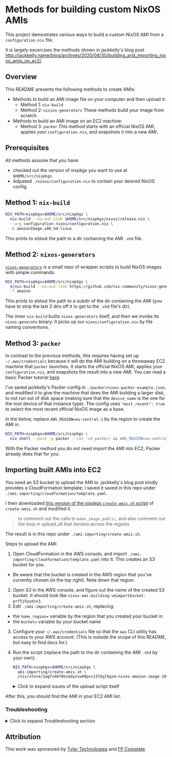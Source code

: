 # Methods for building custom NixOS AMIs

This project demostrates various ways to build a custom NixOS AMI from a `configuration.nix` file.

It is largely excercises the methods shown in jackkelly's blog post
http://jackkelly.name/blog/archives/2020/08/30/building_and_importing_nixos_amis_on_ec2/.

## Overview

This README presents the following methods to create AMIs:

* Methods to build an AMI image file on your computer and then upload it:
  * Method 1: `nix-build`
  * Method 2: `nixios-generators`
  These methods build your image from scratch.
* Methods to build an AMI image on an EC2 machine:
  * Method 3: `packer`
    This method starts with an official NixOS AMI, applies your `configuration.nix`, and snapshots it into a new AMI.


## Prerequisites

All methods assume that you have:

* checked out the version of nixpkgs you want to use at `$HOME/src/nixpkgs`.
* Adjusted `./nixos/configuration.nix` to contain your desired NixOS config.


## Method 1: `nix-build`

```sh
NIX_PATH=nixpkgs=$HOME/src/nixpkgs \
  nix-build --no-out-link $HOME/src/nixpkgs/nixos/release.nix \
  --arg configuration nixos/configuration.nix \
  -A amazonImage.x86_64-linux
```

This prints to stdout the path to a dir containing the AMI `.vhd` file.


## Method 2: `nixos-generators`

[`nixos-generators`](https://github.com/nix-community/nixos-generators) is a small repo of wrapper scripts to build NixOS images with simple commands.

```sh
NIX_PATH=nixpkgs=$HOME/src/nixpkgs \
  $(nix-build --no-out-link https://github.com/nix-community/nixos-generators/archive/master.tar.gz)/bin/nixos-generate \
  -f amazon
```

This prints to stdout the path to a subdir of the dir containing the AMI (you have to strip the last 2 dirs off it to get to the `.vhd` file's dir).

The inner `nix-build` builts `nixos-generators` itself, and then we invoke its `nixos-generate` binary.
It picks up our `nixos/configuration.nix` by file naming conventions.


## Method 3: `packer`

In contrast to the previous methods, this requires having set up `~/.aws/credentials` because it will do the AMI building _on_ a throwaway EC2 machine that `packer` launches.
It starts the official NixOS AMI, applies your `configuration.nix`, and snapshots the result into a new AMI.
You can read a basic Packer tutorial [here](https://learn.hashicorp.com/tutorials/packer/getting-started-build-image).

I've saved jackkelly's Packer config in `./packer/nixos-packer-example.json`, and modified it to give the machine that does the AMI building a larger disk, to not run out of disk space (making sure that the `device_name` is the one for the root device of that instance type). The config uses `"most_recent": true` to select the most recent official NixOS image as a base.

In the below, replace `AWS_REGION=eu-central-1` by the region to create the AMI in.

```sh
NIX_PATH=nixpkgs=$HOME/src/nixpkgs \
  nix-shell --pure -p packer --run 'cd packer/ && AWS_REGION=eu-central-1 packer build nixos-packer-example.json'
```

With the Packer method you do not need import the AMI into EC2; Packer already does that for you.


## Importing built AMIs into EC2

You need an S3 bucket to upload the AMI to. jackkelly's blog post kindly provides a  CloudFormation template; I saved it saved in this repo under `./ami-importing/cloudformation/template.yaml`.

I then downloaded [this version of the nixpkgs `create-amis.sh` script](https://raw.githubusercontent.com/NixOS/nixpkgs/c376f3ec1196c881e72fa0236ab5b04f766b675a/nixos/maintainers/scripts/ec2/create-amis.sh) of `create-amis.sh` and modified it

> to comment out the calls to `make_image_public`, and also comment out the loop in upload_all that iterates across the regions

The result is in this repo under `./ami-importing/create-amis.sh`.

Steps to upload the AMI:

1. Open CloudFormation in the AWS console, and import `./ami-importing/cloudformation/template.yaml` into it. This creates an S3 bucket for you.
  * Be aware that the bucket is created in the AWS region that you've currently chosen (in the top right). Note down that region.
2. Open S3 in the AWS console, and figure out the name of the created S3 bucket.
   It should look like `nixos-ami-building-vmimportbucket-prf5j5yydsx3`.
4. Edit `./ami-importing/create-amis.sh`, replacing:
  * the `home_region=` variable by the region that you created your bucket in
  * the `bucket=` variable by your bucket name
3. Configure your `~/.aws/credentials` file so that the `aws` CLI utility has access to your AWS account. (This is outside the scope of this README, but easy to find docs for.)
4. Run the script (replace the path to the dir containing the AMI `.vhd` by your own):

    ```sh
    NIX_PATH=nixpkgs=$HOME/src/nixpkgs \
      ami-importing/create-amis.sh \
      /nix/store/1wgfx4m76bcmdyzsw49pvs13l6gl6gim-nixos-amazon-image-20.09beta-111781.gfedcba-x86_64-linux/
    ```

    <details>
      <summary>Click to expand issues of the upload script itself</summary>
      Note that as of writing, like most shell scripts, the script doesn't do proper error handling:
      On success, no exit code is set, and it continues to run subsequent steps even if earlier steps failed because you haven't configured AWS credentials.
      Don't do shell scripts.
    </details>

After this, you should find the AMI in your EC2 AMI list.


### Troubleshooting

<details>

<summary>Click to expand Troubleshooting section</summary>

* `The given S3 object is not local to the region`
  * The `home_region=` in the upload script does not match your bucket's region.
* Upload error `when calling the CreateMultipartUpload operation: Access Denied`
  * You either have not configured `~/.aws/credentials`, or `bucket=` in the upload script does not match your bucket's name.
* What does a successful `create-amis.sh` invocation look like?
  Roughly like this:
  ```
  Image Details:
   Name: NixOS-20.09.git.6608ea8eb6a-x86_64-linux
   Description: NixOS 20.09.git.6608ea8eb6a x86_64-linux
   Size (gigabytes): 3
   System: x86_64-linux
   Amazon Arch: x86_64
  Checking for image on S3
  2020-12-14 22:28:29 1506129408 nixos-amazon-image-20.09.git.6608ea8eb6a-x86_64-linux.vhd
  Importing image from S3 path s3://nixos-ami-building-vmimportbucket-prf5j5yydsx3/nix/store/fqai90z1wl2blxchf7hzbbjk02zis8w7-nixos-amazon-image-20.09.git.6608ea8eb6a-x86_64-linux/nixos-amazon-image-20.09.git.6608ea8eb6a-x86_64-linux.vhd
  Waiting for import task import-snap-0775c26f8f757319d to be completed
   ... state=active progress=2 snapshot_id=null
   [..]
   ... state=active progress=94 snapshot_id=snap-0054ec2e7d6bf866d
   [..]
   ... state=completed progress=null snapshot_id=snap-0054ec2e7d6bf866d
  Registering snapshot snap-0054ec2e7d6bf866d as AMI
  {
    "eu-central-1.x86_64-linux": "ami-06743a1c5bc56e348"
  }
  ```

</details>


## Attribution

This work was sponsored by [Tyler Technologies](https://www.tylertech.com/) and [FP Complete](https://www.fpcomplete.com/).
